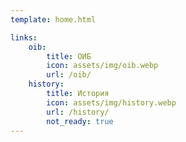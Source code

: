 ```yaml
---
template: home.html

links:
    oib:
        title: ОИБ
        icon: assets/img/oib.webp
        url: /oib/
    history:
        title: История
        icon: assets/img/history.webp
        url: /history/
        not_ready: true
---
```

